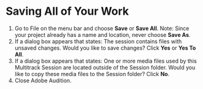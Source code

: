 # Saving All of Your Work

1. Go to File on the menu bar and choose **Save** or **Save All**. Note: Since your project already has a name and location, never choose **Save As**. 
2. If a dialog box appears that states: The session contains files with unsaved changes. Would you like to save changes? Click **Yes** or **Yes To All**. 
3. If a dialog box appears that states: One or more media files used by this Multitrack Session are located outside of the Session folder. Would you like to copy these media files to the Session folder? Click **No**.
4. Close Adobe Audition.

